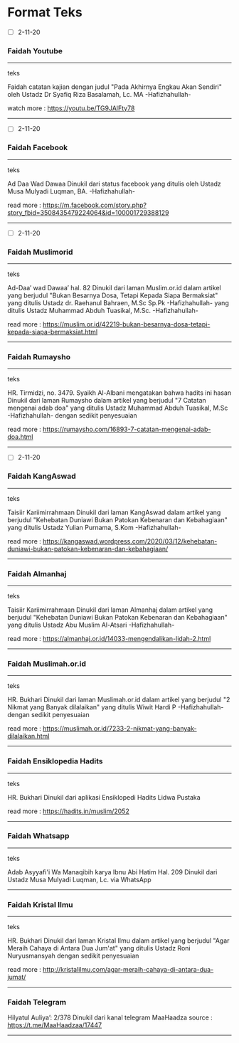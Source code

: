 # Format Teks

- [ ] 2-11-20 

### Faidah Youtube
___
teks

Faidah catatan kajian dengan judul "Pada Akhirnya Engkau Akan Sendiri" oleh Ustadz Dr Syafiq Riza Basalamah, Lc. MA -Hafizhahullah-

watch more : 
https://youtu.be/TG9JAlFty78
___
- [ ] 2-11-20 

### Faidah Facebook
___
teks

Ad Daa Wad Dawaa
Dinukil dari status facebook
yang ditulis oleh Ustadz Musa Mulyadi Luqman, BA. -Hafizhahullah- 

read more :
https://m.facebook.com/story.php?story_fbid=3508435479224064&id=100001729388129
___
- [ ] 2-11-20 

### Faidah Muslimorid
___
teks

Ad-Daa’ wad Dawaa’ hal. 82
Dinukil dari laman Muslim.or.id dalam artikel yang berjudul "Bukan Besarnya Dosa, Tetapi Kepada Siapa Bermaksiat"
yang ditulis Ustadz dr. Raehanul Bahraen, M.Sc Sp.Pk -Hafizhahullah-
yang ditulis Ustadz Muhammad Abduh Tuasikal, M.Sc. -Hafizhahullah-

read more :
https://muslim.or.id/42219-bukan-besarnya-dosa-tetapi-kepada-siapa-bermaksiat.html

___

### Faidah Rumaysho
___
teks

HR. Tirmidzi, no. 3479. Syaikh Al-Albani mengatakan bahwa hadits ini hasan
Dinukil dari laman Rumaysho dalam artikel yang berjudul "7 Catatan mengenai adab doa" yang ditulis Ustadz Muhammad Abduh Tuasikal, M.Sc -Hafizhahullah- dengan sedikit penyesuaian

read more :
https://rumaysho.com/16893-7-catatan-mengenai-adab-doa.html
___
- [ ] 2-11-20 

### Faidah KangAswad
___
teks

Taisiir Kariimirrahmaan
Dinukil dari laman KangAswad dalam artikel yang berjudul "Kehebatan Duniawi Bukan Patokan Kebenaran dan Kebahagiaan"
yang ditulis Ustadz Yulian Purnama, S.Kom -Hafizhahullah-

read more :
https://kangaswad.wordpress.com/2020/03/12/kehebatan-duniawi-bukan-patokan-kebenaran-dan-kebahagiaan/
___

### Faidah Almanhaj
___
teks

Taisiir Kariimirrahmaan
Dinukil dari laman Almanhaj dalam artikel yang berjudul "Kehebatan Duniawi Bukan Patokan Kebenaran dan Kebahagiaan"
yang ditulis Ustadz Abu Muslim Al-Atsari -Hafizhahullah-

read more :
https://almanhaj.or.id/14033-mengendalikan-lidah-2.html
___
### Faidah Muslimah.or.id
___
teks

HR. Bukhari
Dinukil dari laman Muslimah.or.id dalam artikel yang berjudul "2 Nikmat yang Banyak dilalaikan"
yang ditulis Wiwit Hardi P -Hafizhahullah- dengan sedikit penyesuaian

read more : https://muslimah.or.id/7233-2-nikmat-yang-banyak-dilalaikan.html
___
### Faidah Ensiklopedia Hadits
___
teks

HR. Bukhari
Dinukil dari aplikasi Ensiklopedi Hadits Lidwa Pustaka

read more : https://hadits.in/muslim/2052
___
### Faidah Whatsapp
___
teks

Adab Asyyafi'i Wa Manaqibih karya Ibnu Abi Hatim Hal. 209
Dinukil dari Ustadz Musa Mulyadi Luqman, Lc. via WhatsApp
___
### Faidah Kristal Ilmu
___
teks

HR. Bukhari
Dinukil dari laman Kristal Ilmu dalam artikel yang berjudul "Agar Meraih Cahaya di Antara Dua Jum'at"
yang ditulis Ustadz Roni Nuryusmansyah dengan sedikit penyesuaian

read more : http://kristalilmu.com/agar-meraih-cahaya-di-antara-dua-jumat/
___
### Faidah Telegram
Hilyatul Auliya’: 2/378
Dinukil dari kanal telegram MaaHaadza
source : https://t.me/MaaHaadzaa/17447
___
